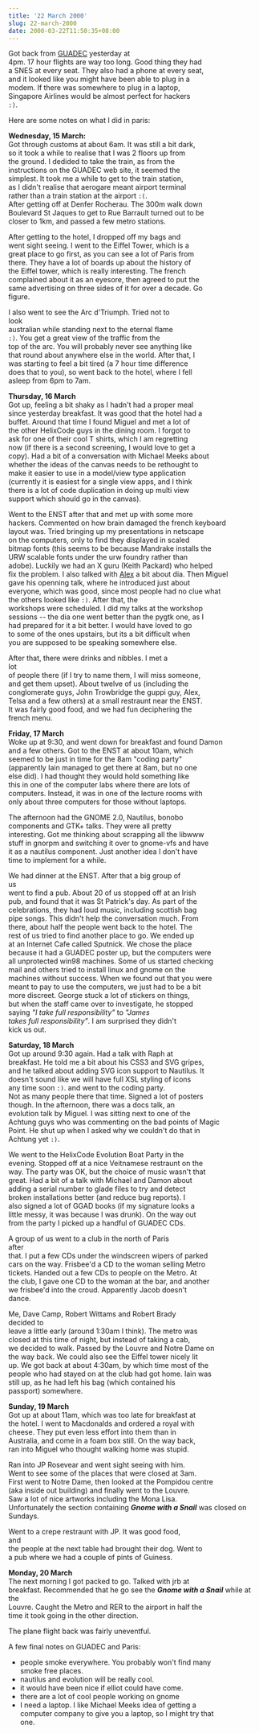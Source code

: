 ```yaml
---
title: '22 March 2000'
slug: 22-march-2000
date: 2000-03-22T11:50:35+08:00
---
```


Got back from [GUADEC](http://www.guadec.enst.fr) yesterday at\
4pm. 17 hour flights are way too long. Good thing they had\
a SNES at every seat. They also had a phone at every seat,\
and it looked like you might have been able to plug in a\
modem. If there was somewhere to plug in a laptop,\
Singapore Airlines would be almost perfect for hackers\
`:)`.

Here are some notes on what I did in paris:

**Wednesday, 15 March:**\
Got through customs at about 6am. It was still a bit dark,\
so it took a while to realise that I was 2 floors up from\
the ground. I dedided to take the train, as from the\
instructions on the GUADEC web site, it seemed the\
simplest. It took me a while to get to the train station,\
as I didn\'t realise that aerogare meant airport terminal\
rather than a train station at the airport `:(`.\
After getting off at Denfer Rocherau. The 300m walk down\
Boulevard St Jaques to get to Rue Barrault turned out to be\
closer to 1km, and passed a few metro stations.

After getting to the hotel, I dropped off my bags and\
went sight seeing. I went to the Eiffel Tower, which is a\
great place to go first, as you can see a lot of Paris from\
there. They have a lot of boards up about the history of\
the Eiffel tower, which is really interesting. The french\
complained about it as an eyesore, then agreed to put the\
same advertising on three sides of it for over a decade. Go\
figure.

I also went to see the Arc d\'Triumph. Tried not to\
look\
australian while standing next to the eternal flame\
`:)`. You get a great view of the traffic from the\
top of the arc. You will probably never see anything like\
that round about anywhere else in the world. After that, I\
was starting to feel a bit tired (a 7 hour time difference\
does that to you), so went back to the hotel, where I fell\
asleep from 6pm to 7am.

**Thursday, 16 March**\
Got up, feeling a bit shaky as I hadn\'t had a proper meal\
since yesterday breakfast. It was good that the hotel had a\
buffet. Around that time I found Miguel and met a lot of\
the other HelixCode guys in the dining room. I forgot to\
ask for one of their cool T shirts, which I am regretting\
now (if there is a second screening, I would love to get a\
copy). Had a bit of a conversation with Michael Meeks about\
whether the ideas of the canvas needs to be rethought to\
make it easier to use in a model/view type application\
(currently it is easiest for a single view apps, and I think\
there is a lot of code duplication in doing up multi view\
support which should go in the canvas).

Went to the ENST after that and met up with some more\
hackers. Commented on how brain damaged the french keyboard\
layout was. Tried bringing up my presentations in netscape\
on the computers, only to find they displayed in scaled\
bitmap fonts (this seems to be because Mandrake installs the\
URW scalable fonts under the urw foundry rather than\
adobe). Luckily we had an X guru (Keith Packard) who helped\
fix the problem. I also talked with
[Alex](http://www.advogato.org/person/alex) a bit about dia. Then
Miguel\
gave his openning talk, where he introduced just about\
everyone, which was good, since most people had no clue what\
the others looked like `:)`. After that, the\
workshops were scheduled. I did my talks at the workshop\
sessions \-- the dia one went better than the pygtk one, as I\
had prepared for it a bit better. I would have loved to go\
to some of the ones upstairs, but its a bit difficult when\
you are supposed to be speaking somewhere else.

After that, there were drinks and nibbles. I met a\
lot\
of people there (if I try to name them, I will miss someone,\
and get them upset). About twelve of us (including the\
conglomerate guys, John Trowbridge the guppi guy, Alex,\
Telsa and a few others) at a small restraunt near the ENST.\
It was fairly good food, and we had fun deciphering the\
french menu.

**Friday, 17 March**\
Woke up at 9:30, and went down for breakfast and found Damon\
and a few others. Got to the ENST at about 10am, which\
seemed to be just in time for the 8am \"coding party\"\
(apparently Iain managed to get there at 8am, but no one\
else did). I had thought they would hold something like\
this in one of the computer labs where there are lots of\
computers. Instead, it was in one of the lecture rooms with\
only about three computers for those without laptops.

The afternoon had the GNOME 2.0, Nautilus, bonobo\
components and GTK+ talks. They were all pretty\
interesting. Got me thinking about scrapping all the libwww\
stuff in gnorpm and switching it over to gnome-vfs and have\
it as a nautilus component. Just another idea I don\'t have\
time to implement for a while.

We had dinner at the ENST. After that a big group of\
us\
went to find a pub. About 20 of us stopped off at an Irish\
pub, and found that it was St Patrick\'s day. As part of the\
celebrations, they had loud music, including scottish bag\
pipe songs. This didn\'t help the conversation much. From\
there, about half the people went back to the hotel. The\
rest of us tried to find another place to go. We ended up\
at an Internet Cafe called Sputnick. We chose the place\
because it had a GUADEC poster up, but the computers were\
all unprotected win98 machines. Some of us started checking\
mail and others tried to install linux and gnome on the\
machines without success. When we found out that you were\
meant to pay to use the computers, we just had to be a bit\
more discreet. George stuck a lot of stickers on things,\
but when the staff came over to investigate, he stopped\
saying *\"I take full responsibility\"* to *\"James\
takes full responsibility\"*. I am surprised they didn\'t\
kick us out.

**Saturday, 18 March**\
Got up around 9:30 again. Had a talk with Raph at\
breakfast. He told me a bit about his CSS3 and SVG gripes,\
and he talked about adding SVG icon support to Nautilus. It\
doesn\'t sound like we will have full XSL styling of icons\
any time soon `:)`. and went to the coding party.\
Not as many people there that time. Signed a lot of posters\
though. In the afternoon, there was a docs talk, an\
evolution talk by Miguel. I was sitting next to one of the\
Achtung guys who was commenting on the bad points of Magic\
Point. He shut up when I asked why we couldn\'t do that in\
Achtung yet `:)`.

We went to the HelixCode Evolution Boat Party in the\
evening. Stopped off at a nice Veitnamese restraunt on the\
way. The party was OK, but the choice of music wasn\'t that\
great. Had a bit of a talk with Michael and Damon about\
adding a serial number to glade files to try and detect\
broken installations better (and reduce bug reports). I\
also signed a lot of GGAD books (if my signature looks a\
little messy, it was because I was drunk). On the way out\
from the party I picked up a handful of GUADEC CDs.

A group of us went to a club in the north of Paris\
after\
that. I put a few CDs under the windscreen wipers of parked\
cars on the way. Frisbee\'d a CD to the woman selling Metro\
tickets. Handed out a few CDs to people on the Metro. At\
the club, I gave one CD to the woman at the bar, and another\
we frisbee\'d into the croud. Apparently Jacob doesn\'t\
dance.

Me, Dave Camp, Robert Wittams and Robert Brady\
decided to\
leave a little early (around 1:30am I think). The metro was\
closed at this time of night, but instead of taking a cab,\
we decided to walk. Passed by the Louvre and Notre Dame on\
the way back. We could also see the Eiffel tower nicely lit\
up. We got back at about 4:30am, by which time most of the\
people who had stayed on at the club had got home. Iain was\
still up, as he had left his bag (which contained his\
passport) somewhere.

**Sunday, 19 March**\
Got up at about 11am, which was too late for breakfast at\
the hotel. I went to Macdonalds and ordered a royal with\
cheese. They put even less effort into them than in\
Australia, and come in a foam box still. On the way back,\
ran into Miguel who thought walking home was stupid.

Ran into JP Rosevear and went sight seeing with him.\
Went to see some of the places that were closed at 3am.\
First went to Notre Dame, then looked at the Pompidou centre\
(aka inside out building) and finally went to the Louvre.\
Saw a lot of nice artworks including the Mona Lisa.\
Unfortunately the section containing ***Gnome with a Snail*** was closed
on Sundays.

Went to a crepe restraunt with JP. It was good food,\
and\
the people at the next table had brought their dog. Went to\
a pub where we had a couple of pints of Guiness.

**Monday, 20 March**\
The next morning I got packed to go. Talked with jrb at\
breakfast. Recommended that he go see the ***Gnome with a Snail*** while
at the\
Louvre. Caught the Metro and RER to the airport in half the\
time it took going in the other direction.

The plane flight back was fairly uneventful.

A few final notes on GUADEC and Paris:

-   people smoke everywhere. You probably won\'t find many\
    smoke free places.
-   nautilus and evolution will be really cool.
-   it would have been nice if elliot could have come.
-   there are a lot of cool people working on gnome
-   I need a laptop. I like Michael Meeks idea of getting a\
    computer company to give you a laptop, so I might try that\
    one.
